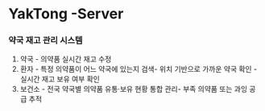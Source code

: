 # YakTong -Server

### 약국 재고 관리 시스템

1. 약국 - 의약품 실시간 재고 수정
2. 환자 - 특정 의약품이 어느 약국에 있는지 검색- 위치 기반으로 가까운 약국 확인 - 실시간 재고 보유 여부 확인
3. 보건소 - 전국 약국별 의약품 유통·보유 현황 통합 관리- 부족 의약품 또는 과잉 공급 추적
